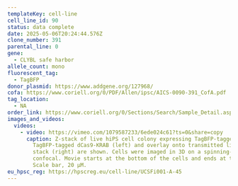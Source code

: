 ```yaml
---
templateKey: cell-line
cell_line_id: 90
status: data complete
date: 2025-05-06T20:24:44.576Z
clone_number: 391
parental_line: 0
gene:
  - CLYBL safe harbor
allele_count: mono
fluorescent_tag:
  - TagBFP
donor_plasmid: https://www.addgene.org/127968/
cofa: https://www.coriell.org/0/PDF/Allen/ipsc/AICS-0090-391_CofA.pdf
tag_location:
  - NA
order_link: https://www.coriell.org/0/Sections/Search/Sample_Detail.aspx?Ref=AICS-0090-391&PgId=166
images_and_videos:
  videos:
    - video: https://vimeo.com/1079587233/6ede024c61?ts=0&share=copy
      caption: Z-stack of live hiPS cell colony expressing TagBFP-tagged dCas9-KRAB.
        TagBFP-tagged dCas9-KRAB (left) and overlay onto transmitted light image
        stack (right) are shown. Cells were imaged in 3D on a spinning-disk
        confocal. Movie starts at the bottom of the cells and ends at the top.
        Scale bar, 20 μM.
eu_hpsc_reg: https://hpscreg.eu/cell-line/UCSFi001-A-45
---
```

